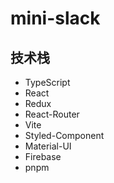 # mini-slack

## 技术栈

- TypeScript
- React
- Redux
- React-Router
- Vite
- Styled-Component
- Material-UI
- Firebase
- pnpm
